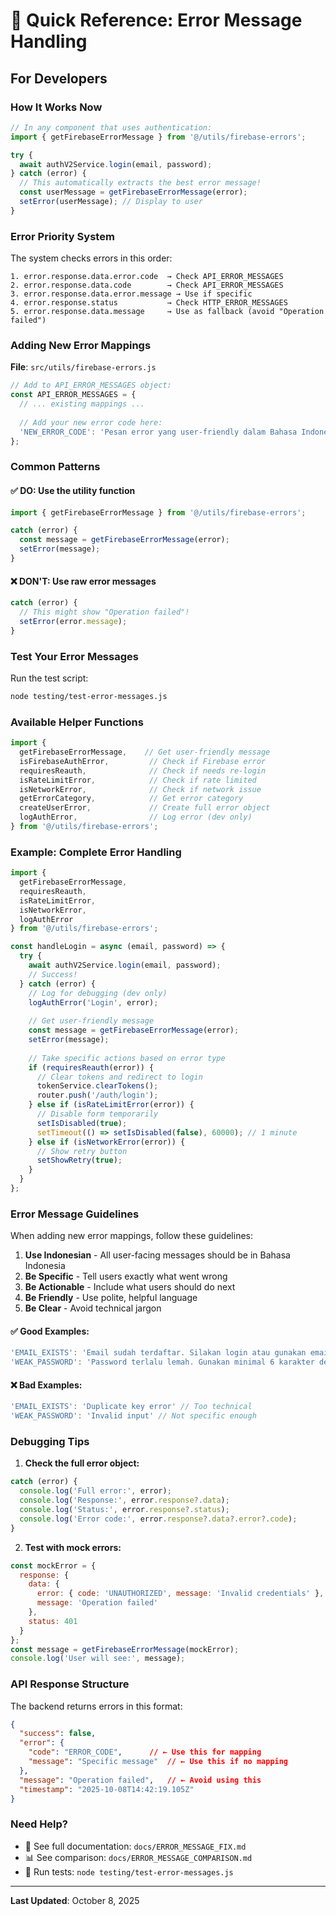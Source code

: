 # 🎯 Quick Reference: Error Message Handling

## For Developers

### How It Works Now

```javascript
// In any component that uses authentication:
import { getFirebaseErrorMessage } from '@/utils/firebase-errors';

try {
  await authV2Service.login(email, password);
} catch (error) {
  // This automatically extracts the best error message!
  const userMessage = getFirebaseErrorMessage(error);
  setError(userMessage); // Display to user
}
```

### Error Priority System

The system checks errors in this order:

```
1. error.response.data.error.code  → Check API_ERROR_MESSAGES
2. error.response.data.code        → Check API_ERROR_MESSAGES  
3. error.response.data.error.message → Use if specific
4. error.response.status           → Check HTTP_ERROR_MESSAGES
5. error.response.data.message     → Use as fallback (avoid "Operation failed")
```

### Adding New Error Mappings

**File**: `src/utils/firebase-errors.js`

```javascript
// Add to API_ERROR_MESSAGES object:
const API_ERROR_MESSAGES = {
  // ... existing mappings ...
  
  // Add your new error code here:
  'NEW_ERROR_CODE': 'Pesan error yang user-friendly dalam Bahasa Indonesia',
};
```

### Common Patterns

#### ✅ DO: Use the utility function
```javascript
import { getFirebaseErrorMessage } from '@/utils/firebase-errors';

catch (error) {
  const message = getFirebaseErrorMessage(error);
  setError(message);
}
```

#### ❌ DON'T: Use raw error messages
```javascript
catch (error) {
  // This might show "Operation failed"!
  setError(error.message); 
}
```

### Test Your Error Messages

Run the test script:
```bash
node testing/test-error-messages.js
```

### Available Helper Functions

```javascript
import {
  getFirebaseErrorMessage,    // Get user-friendly message
  isFirebaseAuthError,         // Check if Firebase error
  requiresReauth,              // Check if needs re-login
  isRateLimitError,            // Check if rate limited
  isNetworkError,              // Check if network issue
  getErrorCategory,            // Get error category
  createUserError,             // Create full error object
  logAuthError,                // Log error (dev only)
} from '@/utils/firebase-errors';
```

### Example: Complete Error Handling

```javascript
import {
  getFirebaseErrorMessage,
  requiresReauth,
  isRateLimitError,
  isNetworkError,
  logAuthError
} from '@/utils/firebase-errors';

const handleLogin = async (email, password) => {
  try {
    await authV2Service.login(email, password);
    // Success!
  } catch (error) {
    // Log for debugging (dev only)
    logAuthError('Login', error);
    
    // Get user-friendly message
    const message = getFirebaseErrorMessage(error);
    setError(message);
    
    // Take specific actions based on error type
    if (requiresReauth(error)) {
      // Clear tokens and redirect to login
      tokenService.clearTokens();
      router.push('/auth/login');
    } else if (isRateLimitError(error)) {
      // Disable form temporarily
      setIsDisabled(true);
      setTimeout(() => setIsDisabled(false), 60000); // 1 minute
    } else if (isNetworkError(error)) {
      // Show retry button
      setShowRetry(true);
    }
  }
};
```

### Error Message Guidelines

When adding new error mappings, follow these guidelines:

1. **Use Indonesian** - All user-facing messages should be in Bahasa Indonesia
2. **Be Specific** - Tell users exactly what went wrong
3. **Be Actionable** - Include what users should do next
4. **Be Friendly** - Use polite, helpful language
5. **Be Clear** - Avoid technical jargon

#### ✅ Good Examples:
```javascript
'EMAIL_EXISTS': 'Email sudah terdaftar. Silakan login atau gunakan email lain.'
'WEAK_PASSWORD': 'Password terlalu lemah. Gunakan minimal 6 karakter dengan kombinasi huruf dan angka.'
```

#### ❌ Bad Examples:
```javascript
'EMAIL_EXISTS': 'Duplicate key error' // Too technical
'WEAK_PASSWORD': 'Invalid input' // Not specific enough
```

### Debugging Tips

1. **Check the full error object:**
```javascript
catch (error) {
  console.log('Full error:', error);
  console.log('Response:', error.response?.data);
  console.log('Status:', error.response?.status);
  console.log('Error code:', error.response?.data?.error?.code);
}
```

2. **Test with mock errors:**
```javascript
const mockError = {
  response: {
    data: {
      error: { code: 'UNAUTHORIZED', message: 'Invalid credentials' },
      message: 'Operation failed'
    },
    status: 401
  }
};
const message = getFirebaseErrorMessage(mockError);
console.log('User will see:', message);
```

### API Response Structure

The backend returns errors in this format:

```json
{
  "success": false,
  "error": {
    "code": "ERROR_CODE",      // ← Use this for mapping
    "message": "Specific message"  // ← Use this if no mapping
  },
  "message": "Operation failed",   // ← Avoid using this
  "timestamp": "2025-10-08T14:42:19.105Z"
}
```

### Need Help?

- 📝 See full documentation: `docs/ERROR_MESSAGE_FIX.md`
- 📊 See comparison: `docs/ERROR_MESSAGE_COMPARISON.md`
- 🧪 Run tests: `node testing/test-error-messages.js`

---

**Last Updated**: October 8, 2025

